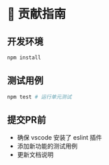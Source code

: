 # 📝 贡献指南

## 开发环境

```bash
npm install
```

## 测试用例

```bash
npm test # 运行单元测试
```

## 提交PR前

- 确保 vscode 安装了 eslint 插件
- 添加新功能的测试用例
- 更新文档说明
